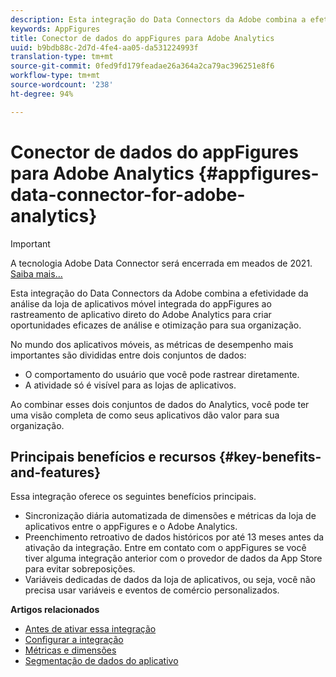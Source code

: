 ```yaml
---
description: Esta integração do Data Connectors da Adobe combina a efetividade da análise da loja de aplicativos móvel integrada do appFigures ao rastreamento de aplicativo direto do Adobe Analytics para criar oportunidades eficazes de análise e otimização para sua organização.
keywords: AppFigures
title: Conector de dados do appFigures para Adobe Analytics
uuid: b9bdb88c-2d7d-4fe4-aa05-da531224993f
translation-type: tm+mt
source-git-commit: 0fed9fd179feadae26a364a2ca79ac396251e8f6
workflow-type: tm+mt
source-wordcount: '238'
ht-degree: 94%

---
```



# Conector de dados do appFigures para Adobe Analytics {#appfigures-data-connector-for-adobe-analytics}

>[!IMPORTANT]
>
>A tecnologia Adobe Data Connector será encerrada em meados de 2021. [Saiba mais...](/help/import/data-connectors/data-connectors-eol.md)

Esta integração do Data Connectors da Adobe combina a efetividade da análise da loja de aplicativos móvel integrada do appFigures ao rastreamento de aplicativo direto do Adobe Analytics para criar oportunidades eficazes de análise e otimização para sua organização.

No mundo dos aplicativos móveis, as métricas de desempenho mais importantes são divididas entre dois conjuntos de dados:

* O comportamento do usuário que você pode rastrear diretamente.
* A atividade só é visível para as lojas de aplicativos.

Ao combinar esses dois conjuntos de dados do Analytics, você pode ter uma visão completa de como seus aplicativos dão valor para sua organização.

## Principais benefícios e recursos {#key-benefits-and-features}

Essa integração oferece os seguintes benefícios principais.

* Sincronização diária automatizada de dimensões e métricas da loja de aplicativos entre o appFigures e o Adobe Analytics.
* Preenchimento retroativo de dados históricos por até 13 meses antes da ativação da integração. Entre em contato com o appFigures se você tiver alguma integração anterior com o provedor de dados da App Store para evitar sobreposições.
* Variáveis dedicadas de dados da loja de aplicativos, ou seja, você não precisa usar variáveis e eventos de comércio personalizados.

**Artigos relacionados**

* [Antes de ativar essa integração](appfigures-before-activation.md)
* [Configurar a integração](t-appfigures-integration.md)
* [Métricas e dimensões](appfigures-metrics.md)
* [Segmentação de dados do aplicativo](appfigures-segment-filter.md)
